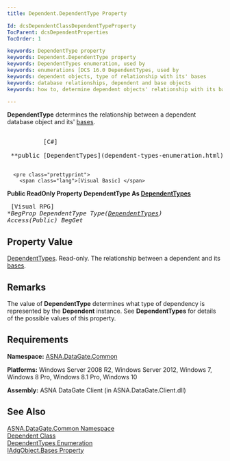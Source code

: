 ```yaml
---
title: Dependent.DependentType Property

Id: dcsDependentClassDependentTypeProperty
TocParent: dcsDependentProperties
TocOrder: 1

keywords: DependentType property
keywords: Dependent.DependentType property
keywords: DependentTypes enumeration, used by
keywords: enumerations [DCS 16.0 DependentTypes, used by
keywords: dependent objects, type of relationship with its' bases
keywords: database relationships, dependent and base objects
keywords: how to, determine dependent objects' relationship with its bases

---
```


**DependentType** determines the relationship between a dependent database object and its' [ bases](iadg-object-class-bases-property.html). 
<pre class="prettyprint">
        <span class="lang">
          [C#]
        </span>
 **public [DependentTypes](dependent-types-enumeration.html) DependentType { get; }** 
      </pre>
      <pre class="prettyprint">
        <span class="lang">[Visual Basic] </span>
 **Public ReadOnly Property DependentType As [DependentTypes](dependent-types-enumeration.html)** 
      </pre>
      <pre class="prettyprint">
        <span class="lang">[Visual RPG]</span>
 **BegProp DependentType Type([DependentTypes](dependent-types-enumeration.html)) Access(*Public)
   BegGet** 
      </pre>

## Property Value

[DependentTypes](dependent-types-enumeration.html). Read-only. The relationship between a dependent and its [ bases](iadg-object-class-bases-property.html). 
## Remarks

The value of **DependentType** determines what type of dependency is represented by the **Dependent** instance. See **DependentTypes** for details of the possible values of this property.
## Requirements

**Namespace:** [ASNA.DataGate.Common](datagate-common-namespace.html) 

**Platforms:** Windows Server 2008 R2, Windows Server 2012, Windows 7, Windows 8 Pro, Windows 8.1 Pro, Windows 10

**Assembly:** ASNA DataGate Client (in ASNA.DataGate.Client.dll)
## See Also


[ASNA.DataGate.Common Namespace](datagate-common-namespace.html)
      <br />
[Dependent Class](dependent-class.html)
      <br />
[DependentTypes Enumeration](dependent-types-enumeration.html)
      <br />
[IAdgObject.Bases Property](iadg-object-class-bases-property.html)

